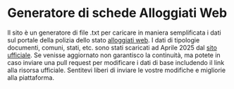 # Generatore di schede Alloggiati Web
Il sito è un generatore di file .txt per caricare in maniera semplificata i dati sul portale della polizia dello stato [alloggiati web](https://alloggiatiweb.poliziadistato.it/).
I dati di tipologie documenti, comuni, stati, etc. sono stati scaricati ad Aprile 2025 dal [sito ufficiale](https://alloggiatiweb.poliziadistato.it/PortaleAlloggiati/Tabelle.aspx). Se venisse aggiornato non garantisco la continuità, ma potete in caso inviare una pull request per modificare i dati di base includendo il link alla risorsa ufficiale.
Sentitevi liberi di inviare le vostre modifiche e migliorie alla piattaforma.
